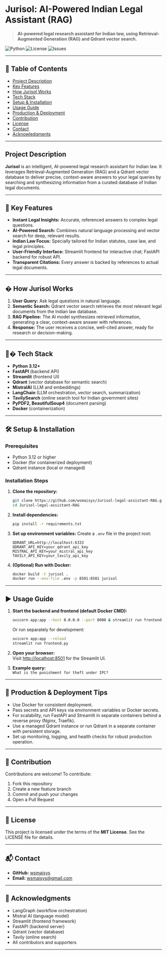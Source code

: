 
# Jurisol: AI-Powered Indian Legal Assistant (RAG)

> **AI-powered legal research assistant for Indian law, using Retrieval-Augmented Generation (RAG) and Qdrant vector search.**

![Python](https://img.shields.io/badge/Python-3.12%2B-blue?logo=python)
![License](https://img.shields.io/badge/license-MIT-green)
![Issues](https://img.shields.io/github/issues/wsmaisys/Jurisol-legal-assistant-RAG)

---

## 📑 Table of Contents
- [Project Description](#project-description)
- [Key Features](#key-features)
- [How Jurisol Works](#how-jurisol-works)
- [Tech Stack](#tech-stack)
- [Setup & Installation](#setup--installation)
- [Usage Guide](#usage-guide)
- [Production & Deployment](#production--deployment)
- [Contribution](#contribution)
- [License](#license)
- [Contact](#contact)
- [Acknowledgments](#acknowledgments)

---

## Project Description

**Jurisol** is an intelligent, AI-powered legal research assistant for Indian law. It leverages Retrieval-Augmented Generation (RAG) and a Qdrant vector database to deliver precise, context-aware answers to your legal queries by searching and synthesizing information from a curated database of Indian legal documents.

---

## 🚀 Key Features

- **Instant Legal Insights:** Accurate, referenced answers to complex legal questions.
- **AI-Powered Search:** Combines natural language processing and vector search for deep, relevant results.
- **Indian Law Focus:** Specially tailored for Indian statutes, case law, and legal principles.
- **User-Friendly Interface:** Streamlit frontend for interactive chat; FastAPI backend for robust API.
- **Transparent Citations:** Every answer is backed by references to actual legal documents.

---

## � How Jurisol Works

1. **User Query:** Ask legal questions in natural language.
2. **Semantic Search:** Qdrant vector search retrieves the most relevant legal documents from the Indian law database.
3. **RAG Pipeline:** The AI model synthesizes retrieved information, generating a clear, context-aware answer with references.
4. **Response:** The user receives a concise, well-cited answer, ready for research or decision-making.

---

## 🧑‍� Tech Stack

- **Python 3.12+**
- **FastAPI** (backend API)
- **Streamlit** (frontend UI)
- **Qdrant** (vector database for semantic search)
- **MistralAI** (LLM and embeddings)
- **LangChain** (LLM orchestration, vector search, summarization)
- **TavilySearch** (online search tool for Indian government sites)
- **PyPDF2, BeautifulSoup4** (document parsing)
- **Docker** (containerization)

---

## 🛠️ Setup & Installation

### Prerequisites
- Python 3.12 or higher
- Docker (for containerized deployment)
- Qdrant instance (local or managed)

### Installation Steps

1. **Clone the repository:**
   ```bash
   git clone https://github.com/wsmaisys/Jurisol-legal-assistant-RAG.git
   cd Jurisol-legal-assistant-RAG
   ```

2. **Install dependencies:**
   ```bash
   pip install -r requirements.txt
   ```

3. **Set up environment variables:**
   Create a `.env` file in the project root:
   ```
   QDRANT_URL=http://localhost:6333
   QDRANT_API_KEY=your_qdrant_api_key
   MISTRAL_API_KEY=your_mistral_api_key
   TAVILY_API_KEY=your_tavily_api_key
   ```

4. **(Optional) Run with Docker:**
   ```bash
   docker build -t jurisol .
   docker run --env-file .env -p 8501:8501 jurisol
   ```

---

## ▶️ Usage Guide

1. **Start the backend and frontend (default Docker CMD):**
   ```bash
   uvicorn app:app --host 0.0.0.0 --port 8000 & streamlit run frontend.py --server.port 8501 --server.address 0.0.0.0
   ```
   Or run separately for development:
   ```bash
   uvicorn app:app --reload
   streamlit run frontend.py
   ```

2. **Open your browser:**  
   Visit [http://localhost:8501](http://localhost:8501) for the Streamlit UI.

3. **Example query:**  
   `What is the punishment for theft under IPC?`

---

## 🚀 Production & Deployment Tips

- Use Docker for consistent deployment.
- Pass secrets and API keys via environment variables or Docker secrets.
- For scalability, run FastAPI and Streamlit in separate containers behind a reverse proxy (Nginx, Traefik).
- Use a managed Qdrant instance or run Qdrant in a separate container with persistent storage.
- Set up monitoring, logging, and health checks for robust production operation.

---

## 🤝 Contribution

Contributions are welcome! To contribute:
1. Fork this repository
2. Create a new feature branch
3. Commit and push your changes
4. Open a Pull Request

---

## 📄 License

This project is licensed under the terms of the **MIT License**. See the LICENSE file for details.

---

## 📬 Contact

- **GitHub:** [wsmaisys](https://github.com/wsmaisys)
- **Email:** wsmaisys@gmail.com

---

## 🙏 Acknowledgments

- LangGraph (workflow orchestration)
- Mistral AI (language model)
- Streamlit (frontend framework)
- FastAPI (backend server)
- Qdrant (vector database)
- Tavily (online search)
- All contributors and supporters

---
